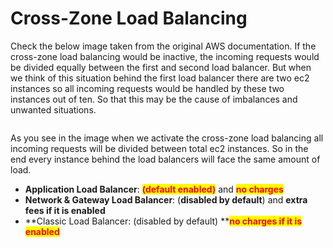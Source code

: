 # Cross-Zone Load Balancing

Check the below image taken from the original AWS documentation. If the cross-zone load balancing would be inactive, the incoming requests would be divided equally between the first and second load balancer. But when we think of this situation behind the first load balancer there are two ec2 instances so all incoming requests would be handled by these two instances out of ten. So that this may be the cause of imbalances and unwanted situations.

<div align="center" data-full-width="true">

<figure><img src="https://docs.aws.amazon.com/images/elasticloadbalancing/latest/userguide/images/cross_zone_load_balancing_enabled.png" alt=""><figcaption></figcaption></figure>

</div>

As you see in the image when we activate the cross-zone load balancing all incoming requests will be divided between total ec2 instances. So in the end every instance behind the load balancers will face the same amount of load.



* **Application Load Balancer**: <mark style="color:red;">**(default enabled)**</mark> and <mark style="color:red;">**no charges**</mark>
* **Network & Gateway Load Balancer**: (**disabled by default**) and **extra fees if it is enabled**
* **Classic Load Balancer: (disabled by default) **<mark style="color:red;">**no charges if it is enabled**</mark>

